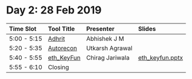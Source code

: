 # Day 2: 28 Feb 2019

| **Time Slot** | **Tool Title** | **Presenter** | **Slides**
| :--- | :--- | :--- | :--- |
| 5:00 - 5:15 | [Adhrit](https://github.com/abhi-r3v0/Adhrit) | Abhishek J M |
| 5:20 - 5:35 | [Autorecon](https://github.com/agrawalsmart7/AutoRecon) | Utkarsh Agrawal |
| 5:40 - 5:55 | [eth\_KeyFun](https://github.com/Sector443/eth_keyfun) | Chirag Jariwala | [eth_keyfun.pptx](https://1drv.ms/p/s!Ag5D0P6imhKWnBM5pwwrQkfyIdhF)|
| 5:55 - 6:10 | Closing |  |

